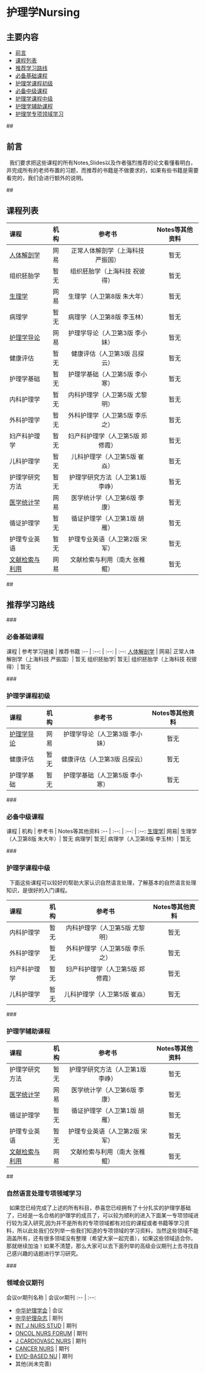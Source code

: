 # 护理学Nursing

## 主要内容
- [前言](#preparation) 
- [课程列表](#curriculum)
- [推荐学习路线](#learning_route)
 - [必备基础课程](#must_basic)
 - [护理学课程初级](#nursing_basic) 
 - [必备中级课程](#must_median)
 - [护理学课程中级](#nursing_median)  
 - [护理学辅助课程](#nursing_supp)  
 
- [护理学专项领域学习](#special_learning)

##<h2 id="preparation">前言</h2>
   我们要求把这些课程的所有Notes,Slides以及作者强烈推荐的论文看懂看明白，并完成所有的老师布置的习题，而推荐的书籍是不做要求的，如果有些书籍是需要看完的，我们会进行额外的说明。

##<h2 id="curriculum">课程列表</h2>

课程 | 机构 | 参考书 | Notes等其他资料
:-- | :--: | :--: | :--:
[人体解剖学](http://open.163.com/movie/2011/12/F/P/M7KV7F6L7_M7M2UDSFP.html) |	网易|	正常人体解剖学（上海科技 严振国）|	暂无
组织胚胎学|	暂无|	组织胚胎学（上海科技 祝彼得）|	暂无
[生理学](http://open.163.com/movie/2013/8/I/L/M98EV0RCC_M98P15OIL.html)|	网易|	生理学（人卫第8版 朱大年）|	暂无
病理学|	暂无|	病理学（人卫第8版 李玉林）|	暂无
[护理学导论](http://open.163.com/movie/2015/8/H/E/MAUUIHRGE_MAV6ECLHE.html)|	网易|	护理学导论（人卫第3版 李小妹）|	暂无
健康评估|	暂无|	健康评估（人卫第3版 吕探云）|	暂无
护理学基础|	暂无|	护理学基础（人卫第5版 李小寒）|	暂无
内科护理学|	暂无|	内科护理学（人卫第5版 尤黎明）|	暂无
外科护理学|	暂无|	外科护理学（人卫第5版 李乐之）|	暂无
妇产科护理学|	暂无|	妇产科护理学（人卫第5版 郑修霞）|	暂无
儿科护理学|	暂无|	儿科护理学（人卫第5版 崔焱）|	暂无
护理学研究方法|	暂无|	护理学研究方法（人卫第1版 李峥）|	暂无
[医学统计学](http://study.163.com/course/introduction/1003118012.htm#/courseDetail)|	网易|	医学统计学（人卫第6版 李康）|	暂无
循证护理学|	暂无|	循证护理学（人卫第1版 胡雁）|	暂无
护理专业英语|	暂无|	护理专业英语（人卫第2版 宋军）|	暂无
[文献检索与利用](http://study.163.com/course/introduction/348001.htm#/courseDetail)|	网易|	文献检索与利用（南大 张稚鲲）|	暂无

##<h2 id="learning_route">推荐学习路线</h2>

###<h3 id="must_basic">必备基础课程</h3>

课程 | 参考学习链接 | 推荐书籍
:-- | :--: | :--: | :--:
[人体解剖学](http://open.163.com/movie/2011/12/F/P/M7KV7F6L7_M7M2UDSFP.html) |	网易|	正常人体解剖学（上海科技 严振国）|	暂无
组织胚胎学|	暂无|	组织胚胎学（上海科技 祝彼得）|	暂无


###<h3 id="nursing_basic">护理学课程初级</h3>

课程 | 机构 | 参考书 | Notes等其他资料
:-- | :--: | :--: | :--:
[护理学导论](http://open.163.com/movie/2015/8/H/E/MAUUIHRGE_MAV6ECLHE.html)|	网易|	护理学导论（人卫第3版 李小妹）|	暂无
健康评估|	暂无|	健康评估（人卫第3版 吕探云）|	暂无
护理学基础|	暂无|	护理学基础（人卫第5版 李小寒）|	暂无

###<h3 id="must_median">必备中级课程</h3>
课程 | 机构 | 参考书 | Notes等其他资料
:-- | :--: | :--: | :--:
[生理学](http://open.163.com/movie/2013/8/I/L/M98EV0RCC_M98P15OIL.html)|	网易|	生理学（人卫第8版 朱大年）|	暂无
病理学|	暂无|	病理学（人卫第8版 李玉林）|	暂无

###<h3 id="nursing_median">护理学课程中级</h3>
   下面这些课程可以较好的帮助大家认识自然语言处理，了解基本的自然语言处理知识，是很好的入门课程。
   
课程 | 机构 | 参考书 | Notes等其他资料
:-- | :--: | :--: | :--:
内科护理学|	暂无|	内科护理学（人卫第5版 尤黎明）|	暂无
外科护理学|	暂无|	外科护理学（人卫第5版 李乐之）|	暂无
妇产科护理学|	暂无|	妇产科护理学（人卫第5版 郑修霞）|	暂无
儿科护理学|	暂无|	儿科护理学（人卫第5版 崔焱）|	暂无


###<h3 id="nursing_supp">护理学辅助课程</h3>
  
课程 | 机构 | 参考书 | Notes等其他资料
:-- | :--: | :--: | :--:
护理学研究方法|	暂无|	护理学研究方法（人卫第1版 李峥）|	暂无
[医学统计学](http://study.163.com/course/introduction/1003118012.htm#/courseDetail)|	网易|	医学统计学（人卫第6版 李康）|	暂无
循证护理学|	暂无|	循证护理学（人卫第1版 胡雁）|	暂无
护理专业英语|	暂无|	护理专业英语（人卫第2版 宋军）|	暂无
[文献检索与利用](http://study.163.com/course/introduction/348001.htm#/courseDetail)|	网易|	文献检索与利用（南大 张稚鲲）|	暂无


##<h3 id="special_learning">自然语言处理专项领域学习</h3>
   如果您已经完成了上述的所有科目，恭喜您已经拥有了十分扎实的护理学基础了，已经是一名合格的护理学的成员了，可以较为顺利的进入下面某一专项领域进行较为深入研究,因为并不是所有的专项领域都有对应的课程或者书籍等学习资料，所以此处我们仅列举一些我们知道的专项领域的学习资料，当然这些领域不能涵盖所有，还有很多领域没有整理（希望大家一起完善），如果这些领域适合你，那就继续加油！如果不清楚，那么大家可以去下面列举的高级会议期刊上去寻找自己感兴趣的话题进行学习研究。 

###<h3 id="special_learning_data">领域会议期刊</h3>
会议or期刊名称 | 会议or期刊
:-- | :--: 
- [中华护理学会](http://www.cna-cast.org.cn/) | 会议
- [中华护理杂志](http://www.zhhlzzs.com/) | 期刊
- [INT J NURS STUD](http://www.journalofnursingstudies.com/) | 期刊
- [ONCOL NURS FORUM](https://onf.ons.org/) | 期刊
- [J CARDIOVASC NURS](http://journals.lww.com/jcnjournal/) | 期刊
- [CANCER NURS](http://journals.lww.com/cancernursingonline/) | 期刊
- [EVID-BASED NU](http://ebn.bmj.com/) | 期刊
- 其他(尚未完善)





